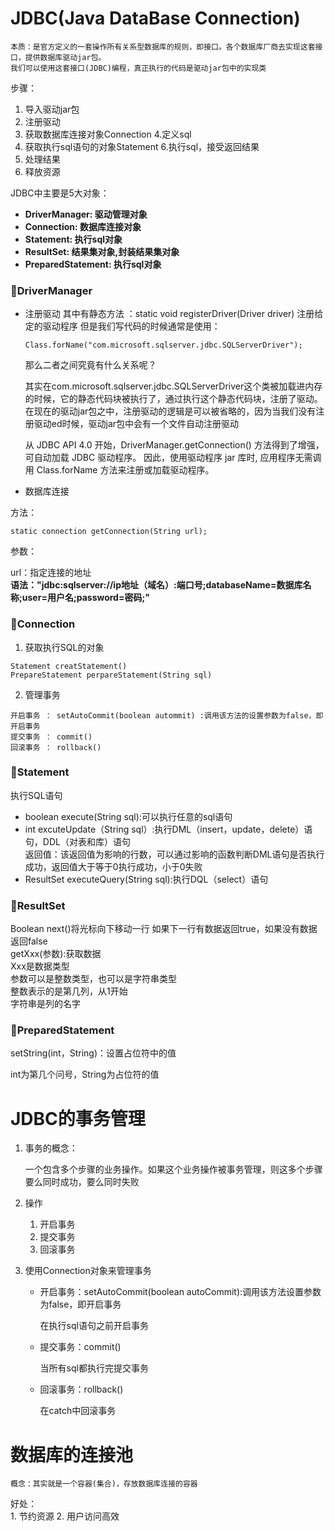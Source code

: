 # JDBC(Java DataBase Connection)
    本质：是官方定义的一套操作所有关系型数据库的规则，即接口。各个数据库厂商去实现这套接口，提供数据库驱动jar包。
    我们可以使用这套接口(JDBC)编程，真正执行的代码是驱动jar包中的实现类
    
步骤：

1. 导入驱动jar包
2. 注册驱动
3. 获取数据库连接对象Connection
4.定义sql
5. 获取执行sql语句的对象Statement
6.执行sql，接受返回结果
7. 处理结果
8. 释放资源

JDBC中主要是5大对象：
 - **DriverManager:  驱动管理对象**
 - **Connection:  数据库连接对象**
 - **Statement:  执行sql对象**
 - **ResultSet:  结果集对象,封装结果集对象**
 - **PreparedStatement:  执行sql对象**
 
 ### :peach:DriverManager
 
 - 注册驱动
    其中有静态方法 ：static void registerDriver(Driver driver)   注册给定的驱动程序
    但是我们写代码的时候通常是使用：
    ```
    Class.forName("com.microsoft.sqlserver.jdbc.SQLServerDriver");
    ```
    
    那么二者之间究竟有什么关系呢？
    
    其实在com.microsoft.sqlserver.jdbc.SQLServerDriver这个类被加载进内存的时候，它的静态代码块被执行了，通过执行这个静态代码块，注册了驱动。</br>
    在现在的驱动jar包之中，注册驱动的逻辑是可以被省略的，因为当我们没有注册驱动ed时候，驱动jar包中会有一个文件自动注册驱动
    
    从 JDBC API 4.0 开始，DriverManager.getConnection() 方法得到了增强，可自动加载 JDBC 驱动程序。 因此，使用驱动程序 jar 库时,
    应用程序无需调用 Class.forName 方法来注册或加载驱动程序。
    
 - 数据库连接
 
 方法：
 ```
 static connection getConnection(String url);
 ```
 参数：
 
 url：指定连接的地址</br>
 **语法："jdbc:sqlserver://ip地址（域名）:端口号;databaseName=数据库名称;user=用户名;password=密码;"**
 
 ### :peach:Connection
 
 1. 获取执行SQL的对象
 ```
 Statement creatStatement()
 PrepareStatement perpareStatement(String sql)
 ```
 2. 管理事务
 ```
 开启事务 ： setAutoCommit(boolean autommit) :调用该方法的设置参数为false，即开启事务
 提交事务 ： commit()
 回滚事务 ： rollback()
 ```
 ### :peach:Statement
 
 执行SQL语句
 - boolean execute(String sql):可以执行任意的sql语句
 - int excuteUpdate（String sql）:执行DML（insert，update，delete）语句，DDL（对表和库）语句</br>
 返回值：该返回值为影响的行数，可以通过影响的函数判断DML语句是否执行成功，返回值大于等于0执行成功，小于0失败
 - ResultSet executeQuery(String sql):执行DQL（select）语句
 
 ### :peach:ResultSet
 
 Boolean next()将光标向下移动一行  如果下一行有数据返回true，如果没有数据返回false</br>
 getXxx(参数):获取数据</br>
 Xxx是数据类型</br>
 参数可以是整数类型，也可以是字符串类型</br>
 整数表示的是第几列，从1开始</br>
 字符串是列的名字
 
 ### :peach:PreparedStatement
 
 setString(int，String)：设置占位符中的值
 
 int为第几个问号，String为占位符的值

# JDBC的事务管理

 1. 事务的概念：
    
    一个包含多个步骤的业务操作。如果这个业务操作被事务管理，则这多个步骤要么同时成功，要么同时失败
   
 2. 操作
    
    1. 开启事务
    2. 提交事务
    3. 回滚事务
    
 3. 使用Connection对象来管理事务
    
    - 开启事务：setAutoCommit(boolean autoCommit):调用该方法设置参数为false，即开启事务
    
        在执行sql语句之前开启事务
    
    - 提交事务：commit()
    
        当所有sql都执行完提交事务
    
    - 回滚事务：rollback()
    
        在catch中回滚事务
    
    
# 数据库的连接池

    概念：其实就是一个容器(集合)，存放数据库连接的容器
    
  好处：</br>
    1. 节约资源
    2. 用户访问高效
